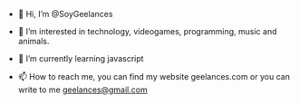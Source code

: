 - 👋 Hi, I’m @SoyGeelances
- 👀 I’m interested in technology, videogames, programming, music and animals.
- 🌱 I’m currently learning javascript

- 📫 How to reach me, you can find my website geelances.com or you can write to me geelances@gmail.com

<!---
SoyGeelances/SoyGeelances is a ✨ special ✨ repository because its `README.md` (this file) appears on your GitHub profile.
You can click the Preview link to take a look at your changes.
--->
